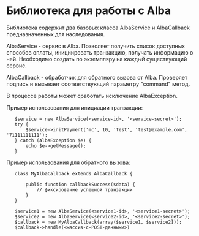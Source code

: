 Библиотека для работы c Alba
=============

Библиотека содержит два базовых класса AlbaService и AlbaCallback предназначенных для наследования.

AlbaService - сервис в Alba. Позволяет получить список доступных способов оплаты, инициировать транзакцию, получать информацию о ней. Необходимо создать по экземпляру на каждый существующий сервис.

AlbaCallback - обработчик для обратного вызова от Alba. Проверяет подпись и вызывает соответствующий параметру "command" метод.

В процессе работы может сработать исключение AlbaException.

Пример использования для инициации транзакции:

       $service = new AlbaService(<service-id>, '<service-secret>');
       try {
           $service->initPayment('mc', 10, 'Test', 'test@example.com', '71111111111');
       } catch (AlbaException $e) {
           echo $e->getMessage();
       }

Пример использования для обратного вызова:

       class MyAlbaCallback extends AlbaCallback {

           public function callbackSuccess($data) {
               // фиксирование успешной транзакции
           }
       }

       $service1 = new AlbaService(<service1-id>, '<service1-secret>');
       $service2 = new AlbaService(<service2-id>, '<service2-secret>');
       $callback = new MyAlbaCallback(array($service1, $service2]));
       $callback->handle(<массив-c-POST-данными>)
